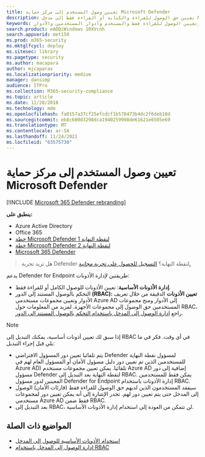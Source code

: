 ```yaml
---
title: تعيين وصول المستخدم إلى مركز حماية Microsoft Defender
description: تعيين حق الوصول للقراءة والكتابة أو القراءة فقط إلى مدخل Microsoft Defender لنقطة النهاية.
keywords: تعيين أدوار المستخدمين وتعيين حق الوصول للقراءة والكتابة وتعيين الوصول للقراءة فقط والمستخدم وأدوار المستخدمين والأدوار
search.product: eADQiWindows 10XVcnh
search.appverid: met150
ms.prod: m365-security
ms.mktglfcycl: deploy
ms.sitesec: library
ms.pagetype: security
ms.author: macapara
author: mjcaparas
ms.localizationpriority: medium
manager: dansimp
audience: ITPro
ms.collection: M365-security-compliance
ms.topic: article
ms.date: 11/28/2018
ms.technology: mde
ms.openlocfilehash: fa0157a37cf25efcdcf1b578473b4dc2f6deb10d
ms.sourcegitcommit: eb8c600d3298dca1940259998de61621e6505e69
ms.translationtype: MT
ms.contentlocale: ar-SA
ms.lasthandoff: 11/24/2021
ms.locfileid: "63575730"
---
```

# <a name="assign-user-access-to-microsoft-defender-security-center"></a>تعيين وصول المستخدم إلى مركز حماية Microsoft Defender

[!INCLUDE [Microsoft 365 Defender rebranding](../../includes/microsoft-defender.md)]


**ينطبق على:**
- Azure Active Directory
- Office 365
- [خطة Microsoft Defender لنقطة النهاية 1](https://go.microsoft.com/fwlink/p/?linkid=2154037)
- [خطة Microsoft Defender لنقطة النهاية 2](https://go.microsoft.com/fwlink/p/?linkid=2154037)
- [Microsoft 365 Defender](https://go.microsoft.com/fwlink/?linkid=2118804)

> هل تريد تجربة Defender لنقطة النهاية؟ [التسجيل للحصول على تجربة مجانية.](https://signup.microsoft.com/create-account/signup?products=7f379fee-c4f9-4278-b0a1-e4c8c2fcdf7e&ru=https://aka.ms/MDEp2OpenTrial?ocid=docs-wdatp-assignaccess-abovefoldlink)

يدعم Defender for Endpoint طريقتين لإدارة الأذونات:

- **إدارة الأذونات الأساسية**: تعيين الأذونات للوصول الكامل أو للقراءة فقط.
- التحكم بالوصول المستند إلى الدور **(RBAC): تعيين الأذونات** الدقيقة من خلال تعريف الأدوار وتعيين مجموعات مستخدمي Azure AD إلى الأدوار ومنح مجموعات المستخدمين حق الوصول إلى مجموعات الأجهزة. لمزيد من المعلومات حول RBAC، راجع [إدارة الوصول إلى المدخل باستخدام التحكم بالوصول المستند إلى الدور](rbac.md).

> [!NOTE]
> إذا سبق لك تعيين أذونات أساسية، يمكنك التبديل إلى RBAC في أي وقت. فكر في ما يلي قبل إجراء التبديل:
>
> - يتم تلقائيا تعيين دور المسؤول الافتراضي Defender لمسؤول نقطة النهاية للمستخدمين الذين تم تعيين دور دليل مسؤول الأمان أو المسؤول العام لهم في Azure AD) تلقائيا. يمكن تعيين مجموعات مستخدم Azure AD إضافية إلى دور مسؤول Defender لنقطة النهاية بعد التبديل إلى RBAC. يمكن فقط للمستخدمين المعينين لدور مسؤول Defender for Endpoint إدارة الأذونات باستخدام RBAC. 
> - سيفقد المستخدمون الذين لديهم حق الوصول للقراءة فقط (قارئات الأمان) الوصول إلى المدخل حتى يتم تعيين دور لهم. تجدر الإشارة إلى أنه يمكن تعيين دور لمجموعات مستخدمي Azure AD فقط ضمن RBAC.
> - بعد التبديل إلى RBAC، لن تتمكن من العودة إلى استخدام إدارة الأذونات الأساسية.

## <a name="related-topics"></a>المواضيع ذات الصلة

- [استخدام الأذونات الأساسية للوصول إلى المدخل](basic-permissions.md)
- [إدارة الوصول إلى المدخل باستخدام RBAC](rbac.md)
